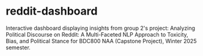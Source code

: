 # reddit-dashboard
 Interactive dashboard displaying insights from group 2's project: Analyzing Political Discourse on Reddit: A Multi-Faceted NLP Approach to Toxicity, Bias, and Political Stance for BDC800 NAA (Capstone Project), Winter 2025 semester.
